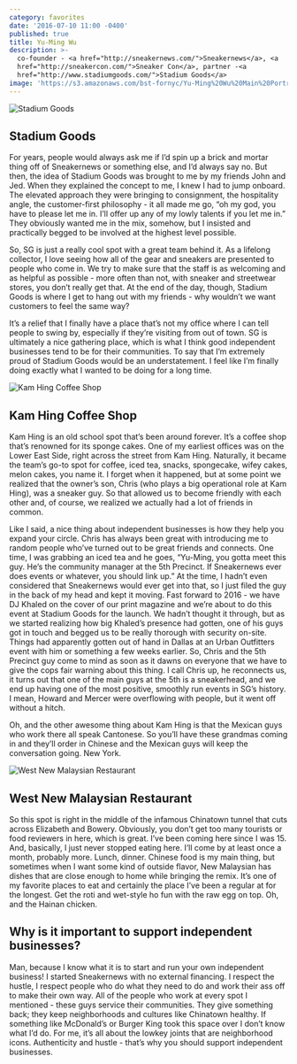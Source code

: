 ```yaml
---
category: favorites
date: '2016-07-10 11:00 -0400'
published: true
title: Yu-Ming Wu
description: >-
  co-founder - <a href="http://sneakernews.com/">Sneakernews</a>, <a
  href="http://sneakercon.com/">Sneaker Con</a>, partner -<a
  href="http://www.stadiumgoods.com/">Stadium Goods</a> 
image: 'https://s3.amazonaws.com/bst-fornyc/Yu-Ming%20Wu%20Main%20Portrait%20Alt.jpg'
---
```

![Stadium Goods](https://s3.amazonaws.com/bst-fornyc/Yu-Ming%20Wu%20Stadium%20Goods.jpg)
## Stadium Goods
For years, people would always ask me if I’d spin up a brick and mortar thing off of Sneakernews or something else, and I’d always say no. But then, the idea of Stadium Goods was brought to me by my friends John and Jed. When they explained the concept to me, I knew I had to jump onboard. The elevated approach they were bringing to consignment, the hospitality angle, the customer-first philosophy - it all made me go, “oh my god, you have to please let me in. I’ll offer up any of my lowly talents if you let me in.” They obviously wanted me in the mix, somehow, but I insisted and practically begged to be involved at the highest level possible.

So, SG is just a really cool spot with a great team behind it. As a lifelong collector, I love seeing how all of the gear and sneakers are presented to people who come in. We try to make sure that the staff is as welcoming and as helpful as possible - more often than not, with sneaker and streetwear stores, you don’t really get that. At the end of the day, though, Stadium Goods is where I get to hang out with my friends - why wouldn’t we want customers to feel the same way? 

It’s a relief that I finally have a place that’s not my office where I can tell people to swing by, especially if they’re visiting from out of town. SG is ultimately a nice gathering place, which is what I think good independent businesses tend to be for their communities. To say that I’m extremely proud of Stadium Goods would be an understatement. I feel like I’m finally doing exactly what I wanted to be doing for a long time.

![Kam Hing Coffee Shop](https://s3.amazonaws.com/bst-fornyc/Yu-Ming%20Wu%20Kam%20Hing%20Coffee%20Shop.jpg)
## Kam Hing Coffee Shop
Kam Hing is an old school spot that’s been around forever. It’s a coffee shop that’s renowned for its sponge cakes. One of my earliest offices was on the Lower East Side, right across the street from Kam Hing. Naturally, it became the team’s go-to spot for coffee, iced tea, snacks, spongecake, wifey cakes, melon cakes, you name it. I forget when it happened, but at some point we realized that the owner’s son, Chris (who plays a big operational role at Kam Hing), was a sneaker guy. So that allowed us to become friendly with each other and, of course, we realized we actually had a lot of friends in common. 

Like I said, a nice thing about independent businesses is how they help you expand your circle. Chris has always been great with introducing me to random people who’ve turned out to be great friends and connects. One time, I was grabbing an iced tea and he goes, “Yu-Ming, you gotta meet this guy. He’s the community manager at the 5th Precinct. If Sneakernews ever does events or whatever, you should link up.” At the time, I hadn’t even considered that Sneakernews would ever get into that, so I just filed the guy in the back of my head and kept it moving. Fast forward to 2016 - we have DJ Khaled on the cover of our print magazine and we’re about to do this event at Stadium Goods for the launch. We hadn’t thought it through, but as we started realizing how big Khaled’s presence had gotten, one of his guys got in touch and begged us to be really thorough with security on-site. Things had apparently gotten out of hand in Dallas at an Urban Outfitters event with him or something a few weeks earlier. So, Chris and the 5th Precinct guy come to mind as soon as it dawns on everyone that we have to give the cops fair warning about this thing. I call Chris up, he reconnects us, it turns out that one of the main guys at the 5th is a sneakerhead, and we end up having one of the most positive, smoothly run events in SG’s history. I mean, Howard and Mercer were overflowing with people, but it went off without a hitch. 

Oh, and the other awesome thing about Kam Hing is that the Mexican guys who work there all speak Cantonese. So you’ll have these grandmas coming in and they’ll order in Chinese and the Mexican guys will keep the conversation going. New York.

![West New Malaysian Restaurant](https://s3.amazonaws.com/bst-fornyc/Yu-Ming%20Wu%20West%20New%20Malaysian%20Restaurant.jpg)
## West New Malaysian Restaurant
So this spot is right in the middle of the infamous Chinatown tunnel that cuts across Elizabeth and Bowery. Obviously, you don’t get too many tourists or food reviewers in here, which is great. I’ve been coming here since I was 15. And, basically, I just never stopped eating here. I’ll come by at least once a month, probably more. Lunch, dinner. Chinese food is my main thing, but sometimes when I want some kind of outside flavor, New Malaysian has dishes that are close enough to home while bringing the remix. It’s one of my favorite places to eat and certainly the place I’ve been a regular at for the longest. Get the roti and wet-style ho fun with the raw egg on top. Oh, and the Hainan chicken. 

## Why is it important to support independent businesses?
Man, because I know what it is to start and run your own independent business! I started Sneakernews with no external financing. I respect the hustle, I respect people who do what they need to do and work their ass off to make their own way. All of the people who work at every spot I mentioned - these guys service their communities. They give something back; they keep neighborhoods and cultures like Chinatown healthy. If something like McDonald’s or Burger King took this space over I don’t know what I’d do. For me, it’s all about the lowkey joints that are neighborhood icons. Authenticity and hustle - that’s why you should support independent businesses.
